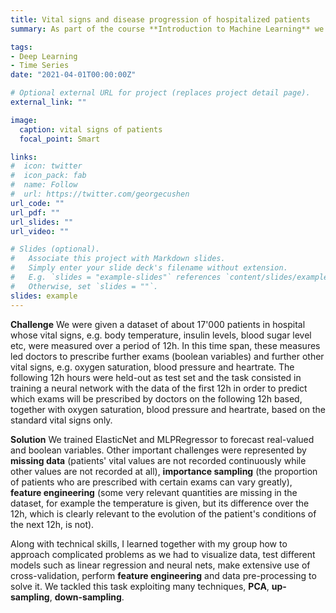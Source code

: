 ```yaml
---
title: Vital signs and disease progression of hospitalized patients
summary: As part of the course **Introduction to Machine Learning** we developed in a group of two a deep learning model to forecast vital signs and disease progression for hospitalized patients.

tags:
- Deep Learning
- Time Series
date: "2021-04-01T00:00:00Z"

# Optional external URL for project (replaces project detail page).
external_link: ""

image:
  caption: vital signs of patients
  focal_point: Smart

links:
#  icon: twitter
#  icon_pack: fab
#  name: Follow
#  url: https://twitter.com/georgecushen
url_code: ""
url_pdf: ""
url_slides: ""
url_video: ""

# Slides (optional).
#   Associate this project with Markdown slides.
#   Simply enter your slide deck's filename without extension.
#   E.g. `slides = "example-slides"` references `content/slides/example-slides.md`.
#   Otherwise, set `slides = ""`.
slides: example
---
```

**Challenge**
We were given a dataset of about 17'000 patients in hospital whose vital signs, e.g. body temperature, insulin levels, blood sugar level etc, were measured over a period of 12h. In this time span, these measures led doctors to prescribe further exams (boolean variables) and further other vital signs, e.g. oxygen saturation, blood pressure and heartrate. The following 12h hours were held-out as test set and the task consisted in training a neural network with the data of the first 12h in order to predict which exams will be prescribed by doctors on the following 12h based, together with oxygen saturation, blood pressure and heartrate, based on the standard vital signs only.

**Solution**
We trained ElasticNet and MLPRegressor to forecast real-valued and boolean variables. Other important challenges were represented by **missing data** (patients' vital values are not recorded continuously while other values are not recorded at all), **importance sampling** (the proportion of patients who are prescribed with certain exams can vary greatly), **feature engineering** (some very relevant quantities are missing in the dataset, for example the temperature is given, but its difference over the 12h, which is clearly relevant to the evolution of the patient's conditions of the next 12h, is not).

Along with technical skills, I learned together with my group how to approach complicated problems as we had to visualize data, test different models such as linear regression and neural nets, make extensive use of cross-validation, perform **feature engineering** and data pre-processing to solve it. We tackled this task exploiting many techniques, **PCA**, **up-sampling**, **down-sampling**.
